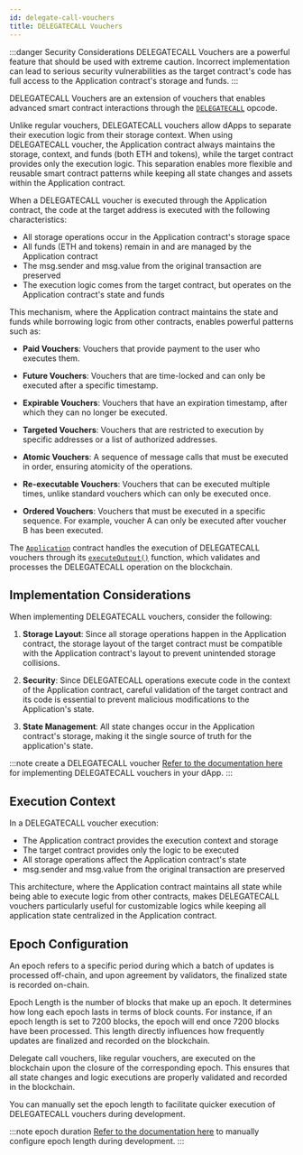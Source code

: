 ```yaml
---
id: delegate-call-vouchers
title: DELEGATECALL Vouchers
---
```


:::danger Security Considerations
DELEGATECALL Vouchers are a powerful feature that should be used with extreme caution. Incorrect implementation can lead to serious security vulnerabilities as the target contract's code has full access to the Application contract's storage and funds.
:::

DELEGATECALL Vouchers are an extension of vouchers that enables advanced smart contract interactions through the [`DELEGATECALL`](https://www.evm.codes/?fork=cancun#f4) opcode.

Unlike regular vouchers, DELEGATECALL vouchers allow dApps to separate their execution logic from their storage context. When using DELEGATECALL voucher, the Application contract always maintains the storage, context, and funds (both ETH and tokens), while the target contract provides only the execution logic. This separation enables more flexible and reusable smart contract patterns while keeping all state changes and assets within the Application contract.

When a DELEGATECALL voucher is executed through the Application contract, the code at the target address is executed with the following characteristics:

- All storage operations occur in the Application contract's storage space
- All funds (ETH and tokens) remain in and are managed by the Application contract
- The msg.sender and msg.value from the original transaction are preserved
- The execution logic comes from the target contract, but operates on the Application contract's state and funds

This mechanism, where the Application contract maintains the state and funds while borrowing logic from other contracts, enables powerful patterns such as:

- **Paid Vouchers**: Vouchers that provide payment to the user who executes them.

- **Future Vouchers**: Vouchers that are time-locked and can only be executed after a specific timestamp.

- **Expirable Vouchers**: Vouchers that have an expiration timestamp, after which they can no longer be executed.

- **Targeted Vouchers**: Vouchers that are restricted to execution by specific addresses or a list of authorized addresses.

- **Atomic Vouchers**: A sequence of message calls that must be executed in order, ensuring atomicity of the operations.

- **Re-executable Vouchers**: Vouchers that can be executed multiple times, unlike standard vouchers which can only be executed once.

- **Ordered Vouchers**: Vouchers that must be executed in a specific sequence. For example, voucher A can only be executed after voucher B has been executed.

The [`Application`](../contracts/application.md) contract handles the execution of DELEGATECALL vouchers through its [`executeOutput()`](../../contracts/application/#executeoutput) function, which validates and processes the DELEGATECALL operation on the blockchain.

## Implementation Considerations

When implementing DELEGATECALL vouchers, consider the following:

1. **Storage Layout**: Since all storage operations happen in the Application contract, the storage layout of the target contract must be compatible with the Application contract's layout to prevent unintended storage collisions.

2. **Security**: Since DELEGATECALL operations execute code in the context of the Application contract, careful validation of the target contract and its code is essential to prevent malicious modifications to the Application's state.

3. **State Management**: All state changes occur in the Application contract's storage, making it the single source of truth for the application's state.

:::note create a DELEGATECALL voucher
[Refer to the documentation here](../../development/asset-handling.md) for implementing DELEGATECALL vouchers in your dApp.
:::

## Execution Context

In a DELEGATECALL voucher execution:

- The Application contract provides the execution context and storage
- The target contract provides only the logic to be executed
- All storage operations affect the Application contract's state
- msg.sender and msg.value from the original transaction are preserved

This architecture, where the Application contract maintains all state while being able to execute logic from other contracts, makes DELEGATECALL vouchers particularly useful for customizable logics while keeping all application state centralized in the Application contract.

## Epoch Configuration

An epoch refers to a specific period during which a batch of updates is processed off-chain, and upon agreement by validators, the finalized state is recorded on-chain.

Epoch Length is the number of blocks that make up an epoch. It determines how long each epoch lasts in terms of block counts. For instance, if an epoch length is set to 7200 blocks, the epoch will end once 7200 blocks have been processed. This length directly influences how frequently updates are finalized and recorded on the blockchain.

Delegate call vouchers, like regular vouchers, are executed on the blockchain upon the closure of the corresponding epoch. This ensures that all state changes and logic executions are properly validated and recorded in the blockchain.

You can manually set the epoch length to facilitate quicker execution of DELEGATECALL vouchers during development.

:::note epoch duration
[Refer to the documentation here](../../development/cli-commands.md/#run) to manually configure epoch length during development.
:::